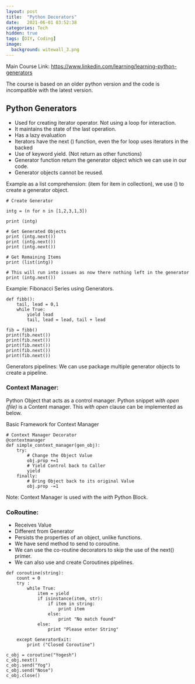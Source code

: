 ```yaml
---
layout: post
title:  "Python Decorators"
date:   2021-06-01 03:52:38
categories: Tech
hidden: true
tags: [DIY, Coding]
image:
  background: witewall_3.png
---
```


Main Course Link: https://www.linkedin.com/learning/learning-python-generators

The course is based on an older python version and the code is incompatible with the latest version. 

## Python Generators

- Used for creating iterator operator. Not using a loop for interaction. 
- It maintains the state of the last operation. 
- Has a lazy evaluation
- Iterators have the next () function, even the for loop uses iterators in the backed
- Use of keyword yield. (Not return as other functions)
- Generator function return the generator object which we can use in our code. 
- Generator objects cannot be reused.

Example as a list comprehension: (item for item in collection), we use () to create a generator object.

```
# Create Generator 

intg = (n for n in [1,2,3,1,3])

print (intg)

# Get Generated Objects
print (intg.next())
print (intg.next())
print (intg.next())

# Get Remaining Items
print (list(intg))

# This will run into issues as now there nothing left in the generator
print (intg.next())

```


Example: Fibonacci  Series using Generators. 

```
def fibb():
    tail, lead = 0,1
    while True:
        yield lead
        tail, lead = lead, tail + lead
        
fib = fibb()  
print(fib.next())
print(fib.next())
print(fib.next())
print(fib.next())
print(fib.next())
```

Generators pipelines: We can use package multiple generator objects to create a pipeline.

### Context Manager: 

Python Object that acts as a control manager. Python snippet _with open (file)_ is a Content manager. This _with open_ clause can be implemented as below.

Basic Framework for Context Manager

```
# Context Manager Decorator
@contextmanager
def simple_context_manager(gen_obj):
    try:
        # Change the Object Value
        obj.prop +=1
        # Yield Control back to Caller 
        yield
    finally:
        # Bring Object back to its original Value
        obj.prop -=1

```

Note: Context Manager is used with the _with_ Python Block.

### CoRoutine: 

- Receives Value 
- Different from Generator
- Persists the properties of an object, unlike functions. 
- We have send method to send to coroutine. 
- We can use the co-routine decorators to skip the use of the next() primer. 
- We can also use and create Coroutines pipelines.

```
def coroutine(string):
    count = 0
    try : 
        while True:
            item = yield
            if isinstance(item, str):
                if item in string:
                    print item
                else:
                    print "No match found"
            else:
                print "Please enter String"
    
    except GeneratorExit:
        print ("Closed Coroutine")
        
c_obj = coroutine("Yogesh")
c_obj.next()
c_obj.send("Yog")
c_obj.send("Nose")
c_obj.close()
```

